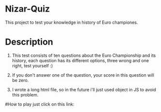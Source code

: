 # Nizar-Quiz
This project to test your knowledge in history of Euro championes.

# Description 
1. This test consists of ten questions about the Euro Championship and its history, 
   each question has its different options, three wrong and one right, test yourself :)
   
2. If you don't answer one of the question, your score in this question will be zero.
   
3. I wrote a long html file, so in the future i'll just used object in JS to avoid this problem.

#How to play
just click on this link:



